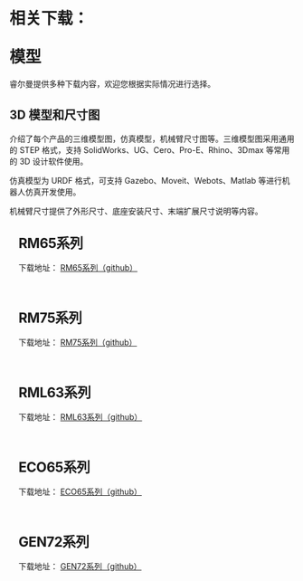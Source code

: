# <p class="hidden">相关下载：</p>模型

睿尔曼提供多种下载内容，欢迎您根据实际情况进行选择。

## 3D 模型和尺寸图

<p>
介绍了每个产品的三维模型图，仿真模型，机械臂尺寸图等。三维模型图采用通用的 STEP 格式，支持 SolidWorks、UG、Cero、Pro-E、Rhino、3Dmax 等常用的 3D 设计软件使用。
</p>
<p>
仿真模型为 URDF 格式，可支持 Gazebo、Moveit、Webots、Matlab 等进行机器人仿真开发使用。
</p>
<p>
机械臂尺寸提供了外形尺寸、底座安装尺寸、末端扩展尺寸说明等内容。
</p>
<div class="wrap">
    <div class="d-flex">
        <div class="wrap-item1">
            <h2>RM65系列</h2>
            <p>下载地址： <a href="https://github.com/RealManRobot/rm_models/tree/main/RM65" target="_blank">RM65系列（github）</a></p>
        </div>
        <div class="wrap-item2">
            <!-- <p>版本号：V2.1.0</p> -->
        </div>
    </div>
</div>
<div class="wrap">
    <div class="d-flex">
        <div class="wrap-item1">
            <h2>RM75系列</h2>
            <p>下载地址： <a href="https://github.com/RealManRobot/rm_models/tree/main/RM75" target="_blank">RM75系列（github）</a></p>
        </div>
        <div class="wrap-item2">
            <!-- <p>版本号：V2.1.0</p> -->
        </div>
    </div>
</div>
<div class="wrap">
    <div class="d-flex">
        <div class="wrap-item1">
            <h2>RML63系列</h2>
            <p>下载地址： <a href="https://github.com/RealManRobot/rm_models/tree/main/RML63" target="_blank">RML63系列（github）</a></p>
        </div>
        <div class="wrap-item2">
            <!-- <p>版本号：V2.1.0</p> -->
        </div>
    </div>
</div>
<div class="wrap">
    <div class="d-flex">
        <div class="wrap-item1">
            <h2>ECO65系列</h2>
            <p>下载地址： <a href="https://github.com/RealManRobot/rm_models/tree/main/ECO65" target="_blank">ECO65系列（github）</a></p>
        </div>
        <div class="wrap-item2">
            <!-- <p>版本号：V2.1.0</p> -->
        </div>
    </div>
</div>

<div class="wrap">
    <div class="d-flex">
        <div class="wrap-item1">
            <h2>GEN72系列</h2>
            <p>下载地址： <a href="https://github.com/RealManRobot/rm_models/tree/main/GEN72" target="_blank">GEN72系列（github）</a></p>
        </div>
        <div class="wrap-item2">
            <!-- <p>版本号：V2.1.0</p> -->
        </div>
    </div>
</div>

<script setup>
    const handleDownload=()=>{
        window.open('https://www.baidu.com/', '_blank')
    }
</script>

<style>
.wrap{
    position:relative;
    width:100%;
    border-radius: 8px;
    background-color:var(--vp-c-bg);
    margin:16px 0;
    padding:16px 16px 8px;
    font-size: var(--vp-custom-block-font-size);
}
.d-flex{
    display:flex;
    margin-bottom:16px;
}
.wrap-item1{
     width:80%;
}
.wrap-item2{
    width:20%;
    display:flex;
    justify-content: end;
    align-items: center;
}
.wrap-item1 h2{
    font-size:24px !important;
    line-height:32px !important;
    letter-spacing: -0.02em !important;
    height:32px !important;
    margin:0 0 16px 0 !important;
    border-top:none !important;
    padding-top:0 !important;
}
.wrap-item1 p{
    color:var(--vp-c-text-2) !important;
    margin:0 0 8px 0 !important;
}
.wrap-item1 p:nth-of-type(2){
    color:var(--vp-c-text-1) !important;
    margin: 0 !important;
}
.wrap-item2 p{
    width:100%;
    text-align:center;
    color:var(--vp-c-text-2) !important;
}
</style>
